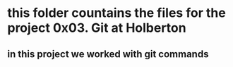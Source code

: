 # this folder countains the files for the project 0x03. Git at Holberton
## in this project we worked with git commands
